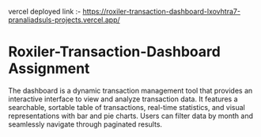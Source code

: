 vercel deployed link :- https://roxiler-transaction-dashboard-lxovhtra7-pranaliadsuls-projects.vercel.app/
# Roxiler-Transaction-Dashboard Assignment
The dashboard is a dynamic transaction management tool that provides an interactive interface to view and analyze transaction data. It features a searchable, sortable table of transactions, real-time statistics, and visual representations with bar and pie charts. Users can filter data by month and seamlessly navigate through paginated results.
